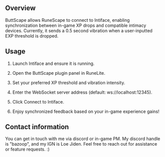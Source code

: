 ## Overview
ButtScape allows RuneScape to connect to Intiface, enabling synchronization between in-game XP drops and compatible intimacy devices. Currently, it sends a 0.5 second vibration when a user-inputted EXP threshold is dropped.

## Usage

1. Launch Intiface and ensure it is running.

2. Open the ButtScape plugin panel in RuneLite.

3. Set your preferred XP threshold and vibration intensity.

4. Enter the WebSocket server address (default: ws://localhost:12345).

5. Click Connect to Intiface.

6. Enjoy synchronized feedback based on your in-game experience gains!

## Contact information
You can get in touch with me via discord or in-game PM. My discord handle is "bazoop", and my IGN is Loe Jiden. Feel free to reach out for assistance or feature requests. :)
